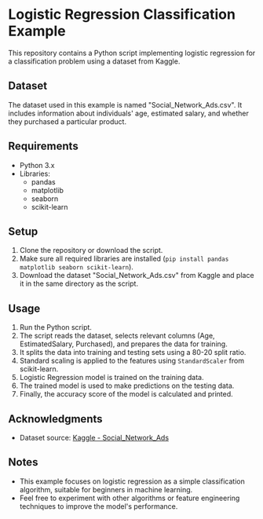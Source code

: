 # Logistic Regression Classification Example

This repository contains a Python script implementing logistic regression for a classification problem using a dataset from Kaggle. 

## Dataset
The dataset used in this example is named "Social_Network_Ads.csv". It includes information about individuals' age, estimated salary, and whether they purchased a particular product. 

## Requirements
- Python 3.x
- Libraries:
  - pandas
  - matplotlib
  - seaborn
  - scikit-learn

## Setup
1. Clone the repository or download the script.
2. Make sure all required libraries are installed (`pip install pandas matplotlib seaborn scikit-learn`).
3. Download the dataset "Social_Network_Ads.csv" from Kaggle and place it in the same directory as the script.

## Usage
1. Run the Python script.
2. The script reads the dataset, selects relevant columns (Age, EstimatedSalary, Purchased), and prepares the data for training.
3. It splits the data into training and testing sets using a 80-20 split ratio.
4. Standard scaling is applied to the features using `StandardScaler` from scikit-learn.
5. Logistic Regression model is trained on the training data.
6. The trained model is used to make predictions on the testing data.
7. Finally, the accuracy score of the model is calculated and printed.

## Acknowledgments
- Dataset source: [Kaggle - Social_Network_Ads](https://www.kaggle.com/rakeshrau/social-network-ads)

## Notes
- This example focuses on logistic regression as a simple classification algorithm, suitable for beginners in machine learning.
- Feel free to experiment with other algorithms or feature engineering techniques to improve the model's performance.

